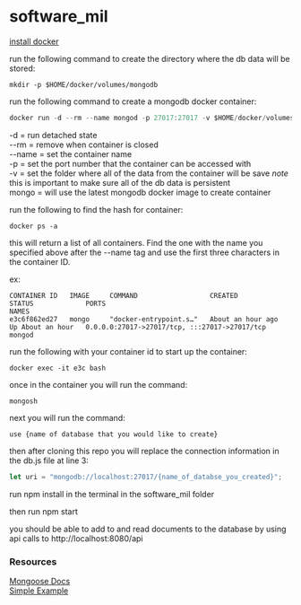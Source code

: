 # software_mil

[install docker](https://docs.docker.com/engine/install/ubuntu/)

run the following command to create the directory where the db data will be stored:
```
mkdir -p $HOME/docker/volumes/mongodb
```

run the following command to create a mongodb docker container:
```js
docker run -d --rm --name mongod -p 27017:27017 -v $HOME/docker/volumes/mongodb:/data/db mongo
```
-d = run detached state  
--rm = remove when container is closed  
--name = set the container name  
-p = set the port number that the container can be accessed with  
-v = set the folder where all of the data from the container will be save *note* this is important to make sure all of the db data is persistent  
mongo = will use the latest mongodb docker image to create container  

run the following to find the hash for container:
```
docker ps -a
```
this will return a list of all containers. Find the one with the name you specified above after the --name tag and use the first three characters in the container ID.

ex:
```
CONTAINER ID   IMAGE     COMMAND                  CREATED             STATUS             PORTS                                           NAMES
e3c6f862ed27   mongo     "docker-entrypoint.s…"   About an hour ago   Up About an hour   0.0.0.0:27017->27017/tcp, :::27017->27017/tcp   mongod
```

run the following with your container id to start up the container:
```
docker exec -it e3c bash
```

once in the container you will run the command:
```
mongosh
```
next you will run the command:
```
use {name of database that you would like to create}
```

then after cloning this repo you will replace the connection information in the db.js file at line 3:

```js
let uri = "mongodb://localhost:27017/{name_of_databse_you_created}";
```

run npm install in the terminal in the software_mil folder

then run npm start

you should be able to add to and read documents to the database by using api calls to http://localhost:8080/api


### Resources
[Mongoose Docs](https://mongoosejs.com/docs/guide.html)  
[Simple Example](https://kb.objectrocket.com/mongo-db/simple-mongoose-and-node-js-example-1007)
